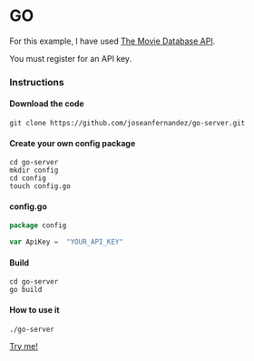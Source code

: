 # GO

For this example, I have used [The Movie Database API](https://developers.themoviedb.org/3/getting-started/introduction).

You must register for an API key.

### Instructions

####  Download the code
```console
git clone https://github.com/joseanfernandez/go-server.git
```

#### Create your own config package
```console
cd go-server
mkdir config
cd config
touch config.go
```

#### config.go
```go
package config

var ApiKey =  "YOUR_API_KEY"
```

####  Build
```console
cd go-server
go build
```

#### How to use it
```console
./go-server
```

[Try me!](http://localhost:8080/films?key=now_playing)

